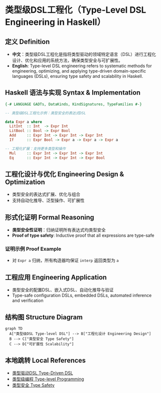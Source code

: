 # 类型级DSL工程化（Type-Level DSL Engineering in Haskell）

## 定义 Definition

- **中文**：类型级DSL工程化是指将类型驱动的领域特定语言（DSL）进行工程化设计、优化和应用的系统方法，确保类型安全与可扩展性。
- **English**: Type-level DSL engineering refers to systematic methods for engineering, optimizing, and applying type-driven domain-specific languages (DSLs), ensuring type safety and scalability in Haskell.

## Haskell 语法与实现 Syntax & Implementation

```haskell
{-# LANGUAGE GADTs, DataKinds, KindSignatures, TypeFamilies #-}

-- 类型级DSL工程化示例：类型安全的表达式DSL

data Expr a where
  LitInt  :: Int  -> Expr Int
  LitBool :: Bool -> Expr Bool
  Add     :: Expr Int -> Expr Int -> Expr Int
  If      :: Expr Bool -> Expr a -> Expr a -> Expr a

-- 工程化扩展：支持更多类型和操作
  Mul     :: Expr Int -> Expr Int -> Expr Int
  Eq      :: Expr Int -> Expr Int -> Expr Bool
```

## 工程化设计与优化 Engineering Design & Optimization

- 类型安全的表达式扩展、优化与组合
- 支持自动化推导、泛型操作、可扩展性

## 形式化证明 Formal Reasoning

- **类型安全性证明**：归纳证明所有表达式均类型安全
- **Proof of type safety**: Inductive proof that all expressions are type-safe

### 证明示例 Proof Example

- 对 `Expr a` 归纳，所有构造器均保证 `interp` 返回类型为 `a`

## 工程应用 Engineering Application

- 类型安全的配置DSL、嵌入式DSL、自动化推导与验证
- Type-safe configuration DSLs, embedded DSLs, automated inference and verification

## 结构图 Structure Diagram

```mermaid
graph TD
  A["类型级DSL Type-level DSL"] --> B["工程化设计 Engineering Design"]
  B --> C["类型安全 Type Safety"]
  C --> D["可扩展性 Scalability"]
```

## 本地跳转 Local References

- [类型驱动DSL Type-Driven DSL](../19-Type-Driven-DSL/01-Type-Driven-DSL-in-Haskell.md)
- [类型级编程 Type-level Programming](../12-Type-Level-Programming/01-Type-Level-Programming-in-Haskell.md)
- [类型安全 Type Safety](../14-Type-Safety/01-Type-Safety-in-Haskell.md)
